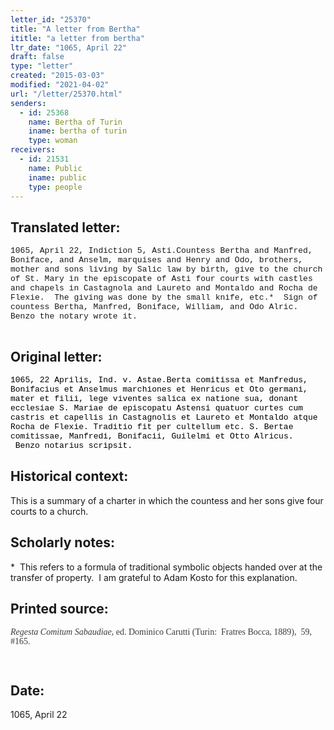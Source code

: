 ```yaml
---
letter_id: "25370"
title: "A letter from Bertha"
ititle: "a letter from bertha"
ltr_date: "1065, April 22"
draft: false
type: "letter"
created: "2015-03-03"
modified: "2021-04-02"
url: "/letter/25370.html"
senders:
  - id: 25368
    name: Bertha of Turin
    iname: bertha of turin
    type: woman
receivers:
  - id: 21531
    name: Public
    iname: public
    type: people
---
```

<h2> Translated letter:</h2><p><span style="font-family: Courier New; font-size: small;">1065, April 22, Indiction 5, Asti.</span><span style="font-family: Courier New;"><span style="font-size: small;">Countess Bertha and Manfred, Boniface, and Anselm, marquises and Henry and Odo, brothers, mother and sons living by Salic law by birth, give to the church of St. Mary in the episcopate of Asti four courts with castles and chapels in Castagnola and Laureto and Montaldo and Rocha de Flexie.</span><span style="font-size: small;">&nbsp; </span><span style="font-size: small;">The giving was done by the small knife, etc.*</span><span style="font-size: small;">&nbsp;&nbsp;</span><span style="font-size: small;">Sign of countess Bertha, Manfred, Boniface, William, and Odo Alric. Benzo the notary wrote it. </span><span style="font-size: small;">&nbsp;</span></span><span style="font-family: Courier New;"><span style="font-size: small;">&nbsp;&nbsp;&nbsp;&nbsp;&nbsp; </span><span style="font-size: small;">&nbsp;&nbsp;&nbsp;&nbsp;&nbsp; </span><span style="font-size: small;">&nbsp;&nbsp;&nbsp;&nbsp;&nbsp; </span><span style="font-size: small;">&nbsp;&nbsp;&nbsp;&nbsp;&nbsp; </span><span style="font-size: small;">&nbsp;&nbsp;&nbsp;&nbsp;&nbsp; </span><span style="font-size: small;">&nbsp;&nbsp;&nbsp;&nbsp;&nbsp; </span><span style="font-size: small;">&nbsp;&nbsp;&nbsp;&nbsp;&nbsp; </span><span style="font-size: small;">&nbsp;&nbsp;&nbsp;&nbsp;&nbsp; </span><span style="font-size: small;">&nbsp;&nbsp;&nbsp;&nbsp;&nbsp; </span><span style="font-size: small;">&nbsp;&nbsp;&nbsp;&nbsp;&nbsp; </span></span></p><h2 class="mt-4"> Original letter:</h2><p><span style="color: black;"><span style="font-family: Courier New; font-size: small;">1065, 22 Aprilis, Ind. v. Astae.</span></span><span style="color: black;"><span style="font-family: Courier New; font-size: small;">Berta comitissa et Manfredus, Bonifacius et Anselmus marchiones </span></span><span style="color: black;"><span style="font-family: Courier New; font-size: small;">et Henricus et Oto germani, mater et filii, lege viventes salica ex </span></span><span style="color: black;"><span style="font-family: Courier New; font-size: small;">natione sua, donant ecclesiae S. Mariae de episcopatu Astensi quatuor </span></span><span style="color: black;"><span style="font-family: Courier New; font-size: small;">curtes cum castris et capellis in Castagnolis et Laureto et Montaldo </span></span><span style="color: black;"><span style="font-family: Courier New; font-size: small;">atque Rocha de Flexie. Traditio fit per cultellum etc. S. Bertae comi</span></span><span style="color: black;"><span style="font-family: Courier New; font-size: small;">tissae, Manfredi, Bonifacii, Guilelmi et Otto Alricus. </span></span><span style="color: black;"><span style="font-family: Courier New; font-size: small;">&nbsp;</span></span><span style="color: black;"><span style="font-family: Courier New; font-size: small;">Benzo notarius scripsit. </span></span></p><h2 class="mt-4"> Historical context:</h2><p>This is a summary of a charter in which the countess and her sons give four courts to a church.</p><h2 class="mt-4"> Scholarly notes:</h2><p>*&nbsp;&nbsp;<span>This refers to a formula of traditional symbolic objects handed over at the transfer of property. &nbsp;I am grateful to Adam Kosto for this explanation.</span></p><h2 class="mt-4"> Printed source:</h2><p style="margin: 0in 0in 8pt;"><em><span style="color: #3b3b3b; line-height: 107%; font-family: 'Georgia',serif; font-size: 10.5pt; mso-bidi-font-family: 'Times New Roman'; mso-bidi-theme-font: minor-bidi; mso-ansi-language: EN;">Regesta Comitum Sabaudiae</span></em><span style="color: #3b3b3b; line-height: 107%; font-family: 'Georgia',serif; font-size: 10.5pt; mso-ansi-language: EN;">, ed. Dominico Carutti (Turin:&nbsp; Fratres Bocca, 1889),&nbsp; 59, #165.</span></p><p><span style="color: #000000; font-family: Times New Roman; font-size: medium;"> </span><span style="color: black;"><span style="font-family: Courier New; font-size: small;">&nbsp;</span></span></p><h2 class="mt-4"> Date:</h2>1065, April 22